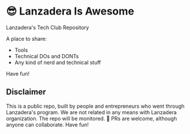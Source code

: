 # 😎 Lanzadera Is Awesome
Lanzadera's Tech Club Repository

A place to share:
* Tools
* Technical DOs and DONTs 
* Any kind of nerd and technical stuff

Have fun! 

## Disclaimer
This is a public repo, built by people and entrepreneurs who went through Lanzadera's program. 
We are not related in any means with Lanzadera organization.
The repo will be monitored. 🔭
PRs are welcome, although anyone can collaborate.
Have fun!

